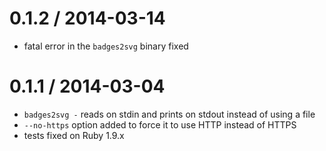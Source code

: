 0.1.2 / 2014-03-14
==================

 * fatal error in the `badges2svg` binary fixed

0.1.1 / 2014-03-04 
==================

 * `badges2svg -` reads on stdin and prints on stdout instead of using a file
 * `--no-https` option added to force it to use HTTP instead of HTTPS
 * tests fixed on Ruby 1.9.x

